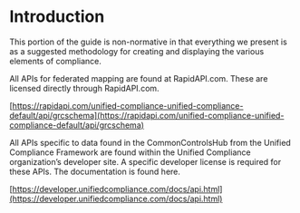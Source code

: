 # Introduction

This portion of the guide is non-normative in that everything we present is as a suggested methodology for creating and displaying the various elements of compliance. 

All APIs for federated mapping are found at RapidAPI.com. These are licensed directly through RapidAPI.com. 

[https://rapidapi.com/unified-compliance-unified-compliance-default/api/grcschema](https://rapidapi.com/unified-compliance-unified-compliance-default/api/grcschema) 

All APIs specific to data found in the CommonControlsHub from the Unified Compliance Framework are found within the Unified Compliance organization’s developer site. A specific developer license is required for these APIs. The documentation is found here.

[https://developer.unifiedcompliance.com/docs/api.html](https://developer.unifiedcompliance.com/docs/api.html)

